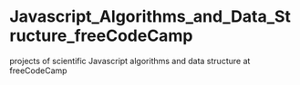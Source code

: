 # Javascript_Algorithms_and_Data_Structure_freeCodeCamp
projects of scientific Javascript algorithms and data structure at freeCodeCamp

